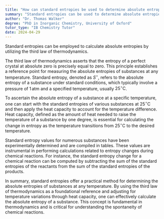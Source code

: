 ```yaml
---
title: "How can standard entropies be used to determine absolute entropies?"
summary: "Standard entropies can be used to determine absolute entropies by using the third law of thermodynamics."
author: "Dr. Thomas Walker"
degree: "PhD in Inorganic Chemistry, University of Oxford"
tutor_type: "IB Chemistry Tutor"
date: 2024-04-29
---
```


Standard entropies can be employed to calculate absolute entropies by utilizing the third law of thermodynamics.

The third law of thermodynamics asserts that the entropy of a perfect crystal at absolute zero is precisely equal to zero. This principle establishes a reference point for measuring the absolute entropies of substances at any temperature. Standard entropy, denoted as $S^\circ$, refers to the absolute entropy of a substance under standard conditions, which typically involve a pressure of $1 \, \text{atm}$ and a specified temperature, usually $25^\circ \text{C}$.

To ascertain the absolute entropy of a substance at a specific temperature, one can start with the standard entropies of various substances at $25^\circ \text{C}$ and then apply the heat capacity to account for the temperature difference. Heat capacity, defined as the amount of heat needed to raise the temperature of a substance by one degree, is essential for calculating the change in entropy as the temperature transitions from $25^\circ \text{C}$ to the desired temperature.

Standard entropy values for numerous substances have been experimentally determined and are compiled in tables. These values are instrumental in performing calculations related to entropy changes during chemical reactions. For instance, the standard entropy change for a chemical reaction can be computed by subtracting the sum of the standard entropies of the reactants from the sum of the standard entropies of the products.

In summary, standard entropies offer a practical method for determining the absolute entropies of substances at any temperature. By using the third law of thermodynamics as a foundational reference and adjusting for temperature variations through heat capacity, one can effectively calculate the absolute entropy of a substance. This concept is fundamental in thermodynamics and is critical for understanding the spontaneity of chemical reactions.
    